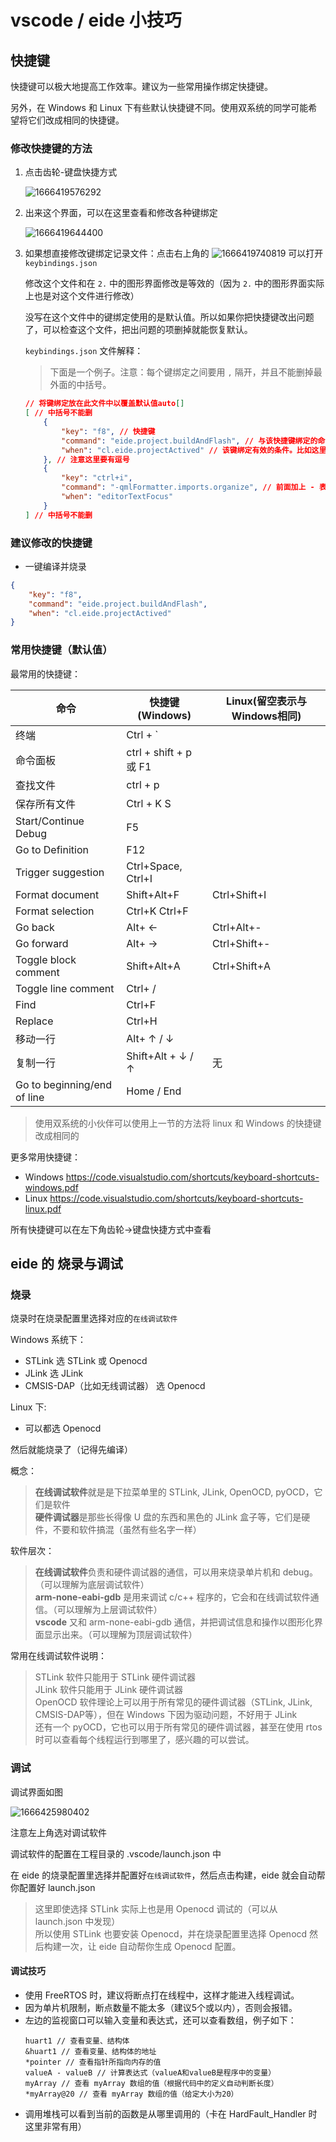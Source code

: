 # vscode / eide 小技巧

## 快捷键

快捷键可以极大地提高工作效率。建议为一些常用操作绑定快捷键。

另外，在 Windows 和 Linux 下有些默认快捷键不同。使用双系统的同学可能希望将它们改成相同的快捷键。

### 修改快捷键的方法

1. 点击齿轮-键盘快捷方式

    ![1666419576292](image/vscodeeide小技巧/1666419576292.png)

2. 出来这个界面，可以在这里查看和修改各种键绑定

    ![1666419644400](image/vscodeeide小技巧/1666419644400.png)

3. 如果想直接修改键绑定记录文件：点击右上角的 ![1666419740819](image/vscodeeide小技巧/1666419740819.png) 可以打开 `keybindings.json`

    修改这个文件和在 `2.` 中的图形界面修改是等效的（因为 `2.` 中的图形界面实际上也是对这个文件进行修改）

    没写在这个文件中的键绑定使用的是默认值。所以如果你把快捷键改出问题了，可以检查这个文件，把出问题的项删掉就能恢复默认。

    `keybindings.json` 文件解释：
    > 下面是一个例子。注意：每个键绑定之间要用 `,` 隔开，并且不能删掉最外面的中括号。
    ```json
    // 将键绑定放在此文件中以覆盖默认值auto[]
    [ // 中括号不能删
        {
            "key": "f8", // 快捷键
            "command": "eide.project.buildAndFlash", // 与该快捷键绑定的命令
            "when": "cl.eide.projectActived" // 该键绑定有效的条件。比如这里表示当 eide 的项目处于活动状态时，才能按 f8 运行编译烧录命令。（合理使用条件可以为同一个快捷键绑定不同命令）
        }, // 注意这里要有逗号
        {
            "key": "ctrl+i",
            "command": "-qmlFormatter.imports.organize", // 前面加上 - 表示删去这个键绑定
            "when": "editorTextFocus"
        }
    ] // 中括号不能删
    ```

### 建议修改的快捷键

- 一键编译并烧录

```json
{
    "key": "f8",
    "command": "eide.project.buildAndFlash",
    "when": "cl.eide.projectActived"
}
```

### 常用快捷键（默认值）

最常用的快捷键：

| 命令                        | 快捷键 (Windows)       | Linux(留空表示与Windows相同) |
| --------------------------- | ---------------------- | ---------------------------- |
| 终端                        | Ctrl + `               |                              |
| 命令面板                    | ctrl + shift + p 或 F1 |                              |
| 查找文件                    | ctrl + p               |                              |
| 保存所有文件                | Ctrl + K S             |                              |
| Start/Continue Debug        | F5                     |                              |
| Go to Definition            | F12                    |                              |
| Trigger suggestion          | Ctrl+Space, Ctrl+I     |                              |
| Format document             | Shift+Alt+F            | Ctrl+Shift+I                 |
| Format selection            | Ctrl+K Ctrl+F          |                              |
| Go back                     | Alt+ ←                 | Ctrl+Alt+-                   |
| Go forward                  | Alt+ →                 | Ctrl+Shift+-                 |
| Toggle block comment        | Shift+Alt+A            | Ctrl+Shift+A                 |
| Toggle line comment         | Ctrl+ /                |                              |
| Find                        | Ctrl+F                 |                              |
| Replace                     | Ctrl+H                 |                              |
| 移动一行                    | Alt+ ↑ / ↓             |                              |
| 复制一行                    | Shift+Alt + ↓ / ↑      | 无                           |
| Go to beginning/end of line | Home / End             |                              |

> 使用双系统的小伙伴可以使用上一节的方法将 linux 和 Windows 的快捷键改成相同的

更多常用快捷键：
  - Windows <https://code.visualstudio.com/shortcuts/keyboard-shortcuts-windows.pdf>
  - Linux <https://code.visualstudio.com/shortcuts/keyboard-shortcuts-linux.pdf>

所有快捷键可以在左下角齿轮->键盘快捷方式中查看

## eide 的 烧录与调试

### 烧录

烧录时在烧录配置里选择对应的`在线调试软件`

Windows 系统下：
- STLink 选 STLink 或 Openocd
- JLink 选 JLink
- CMSIS-DAP（比如无线调试器） 选 Openocd

Linux 下:  
- 可以都选 Openocd

然后就能烧录了（记得先编译）

概念：
> **在线调试软件**就是是下拉菜单里的 STLink, JLink, OpenOCD, pyOCD，它们是软件  
> **硬件调试器**是那些长得像 U 盘的东西和黑色的 JLink 盒子等，它们是硬件，不要和软件搞混（虽然有些名字一样）  

软件层次：
> **在线调试软件**负责和硬件调试器的通信，可以用来烧录单片机和 debug。（可以理解为底层调试软件）  
> **arm-none-eabi-gdb** 是用来调试 c/c++ 程序的，它会和在线调试软件通信。（可以理解为上层调试软件）  
> **vscode** 又和 arm-none-eabi-gdb 通信，并把调试信息和操作以图形化界面显示出来。（可以理解为顶层调试软件）

常用在线调试软件说明：
> STLink 软件只能用于 STLink 硬件调试器  
> JLink 软件只能用于 JLink 硬件调试器  
> OpenOCD 软件理论上可以用于所有常见的硬件调试器（STLink, JLink, CMSIS-DAP等），但在 Windows 下因为驱动问题，不好用于 JLink  
> 还有一个 pyOCD，它也可以用于所有常见的硬件调试器，甚至在使用 rtos 时可以查看每个线程运行到哪里了，感兴趣的可以尝试。
### 调试

调试界面如图

![1666425980402](image/vscodeeide小技巧/1666425980402.png)

注意左上角选对调试软件

调试软件的配置在工程目录的 .vscode/launch.json 中

在 eide 的烧录配置里选择并配置好`在线调试软件`，然后点击构建，eide 就会自动帮你配置好 launch.json

> 这里即使选择 STLink 实际上也是用 Openocd 调试的（可以从 launch.json 中发现）  
> 所以使用 STLink 也要安装 Openocd，并在烧录配置里选择 Openocd 然后构建一次，让 eide 自动帮你生成 Openocd 配置。

#### 调试技巧

- 使用 FreeRTOS 时，建议将断点打在线程中，这样才能进入线程调试。
- 因为单片机限制，断点数量不能太多（建议5个或以内），否则会报错。
- 左边的监视窗口可以输入变量和表达式，还可以查看数组，例子如下：
    ```
    huart1 // 查看变量、结构体
    &huart1 // 查看变量、结构体的地址
    *pointer // 查看指针所指向内存的值
    valueA - valueB // 计算表达式（valueA和valueB是程序中的变量）
    myArray // 查看 myArray 数组的值（根据代码中的定义自动判断长度）
    *myArray@20 // 查看 myArray 数组的值（给定大小为20）
    ```
- 调用堆栈可以看到当前的函数是从哪里调用的（卡在 HardFault_Handler 时这里非常有用）